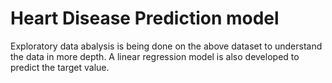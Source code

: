 # Heart Disease Prediction model
Exploratory data abalysis is being done on the above dataset to understand the data in more depth. 
A linear regression model is also developed to predict the target value.
